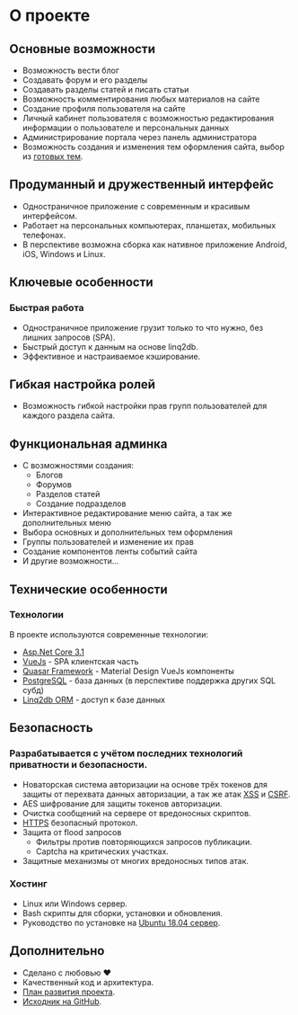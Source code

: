 # О проекте

## Основные возможности

- Возможность вести блог
- Создавать форум и его разделы
- Создавать разделы статей и писать статьи
- Возможность комментирования любых материалов на сайте
- Создание профиля пользователя на сайте
- Личный кабинет пользователя с возможностью редактирования информации о пользователе и персональных данных
- Администрирование портала через панель администратора
- Возможность создания и изменения тем оформления сайта, выбор из [готовых тем](https://github.com/sunengine/SunEngine.Skins).

    
## Продуманный и дружественный интерфейс

- Одностраничное приложение c современным и красивым интерфейсом.
- Работает на персональных компьютерах, планшетах, мобильных телефонах.
- В перспективе возможна сборка как нативное приложение Android, iOS, Windows и Linux. 

    
## Ключевые особенности

### Быстрая работа

- Одностраничное приложение грузит только то что нужно, без лишних запросов (SPA).
- Быстрый доступ к данным на основе linq2db.
- Эффективное и настраиваемое кэширование.

    
## Гибкая настройка ролей

- Возможность гибкой настройки прав групп пользователей для каждого раздела сайта.


## Функциональная админка


- С возможностями создания:
  - Блогов
  - Форумов
  - Разделов статей
  - Создание подразделов
- Интерактивное редактирование меню сайта, а так же дополнительных меню
- Выбора основных и дополнительных тем оформления
- Группы пользователей и изменение их прав
- Создание компонентов ленты событий сайта
- И другие возможности...

    
## Технические особенности

### Технологии

В проекте используются современные технологии:

- [Asp.Net Core 3.1](https://dotnet.microsoft.com/download/dotnet-core/3.1)
- [VueJs](https://ru.vuejs.org/index.html) - SPA клиентская часть
- [Quasar Framework](https://quasar.dev/start/pick-quasar-flavour) - Material Design VueJs компоненты
- [PostgreSQL](https://www.postgresql.org/) - база данных (в перспективе поддержка других SQL субд)
- [Linq2db ORM](https://github.com/linq2db/linq2db) - доступ к базе данных

    
## Безопасность

### Разрабатывается с учётом последних технологий приватности и безопасности.

- Новаторская система авторизации на основе трёх токенов для защиты от перехвата данных авторизации, а так же атак [XSS](https://ru.wikipedia.org/wiki/%D0%9C%D0%B5%D0%B6%D1%81%D0%B0%D0%B9%D1%82%D0%BE%D0%B2%D1%8B%D0%B9_%D1%81%D0%BA%D1%80%D0%B8%D0%BF%D1%82%D0%B8%D0%BD%D0%B3) и [CSRF](https://ru.wikipedia.org/wiki/%D0%9C%D0%B5%D0%B6%D1%81%D0%B0%D0%B9%D1%82%D0%BE%D0%B2%D0%B0%D1%8F_%D0%BF%D0%BE%D0%B4%D0%B4%D0%B5%D0%BB%D0%BA%D0%B0_%D0%B7%D0%B0%D0%BF%D1%80%D0%BE%D1%81%D0%B0).
- AES шифрование для защиты токенов авторизации.
- Очистка сообщений на сервере от вредоносных скриптов.
- [HTTPS](https://ru.wikipedia.org/w/index.php?search=HTTPS&title=%D0%A1%D0%BB%D1%83%D0%B6%D0%B5%D0%B1%D0%BD%D0%B0%D1%8F%3A%D0%9F%D0%BE%D0%B8%D1%81%D0%BA&go=%D0%9F%D0%B5%D1%80%D0%B5%D0%B9%D1%82%D0%B8&wprov=acrw1_0) безопасный протокол.
- Защита от flood запросов
  - Фильтры против повторяющихся запросов публикации.
  - Captcha на критических участках.
- Защитные механизмы от многих вредоносных типов атак.

    
### Хостинг

- Linux или Windows сервер.
- Bash скрипты для сборки, установки и обновления.
- Руководство по установке на [Ubuntu 18.04 сервер](https://sunengine.site/install/14).

    
## Дополнительно

- Сделано с любовью ❤
- Качественный код и архитектура.
- [План развития проекта](https://sunengine.site/texts/roadmap).
- [Исходник на GitHub](https://github.com/sunengine/SunEngine).




